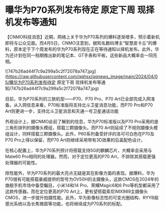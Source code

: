 # 曝华为P70系列发布待定 原定下周 现择机发布等通知

【CNMO科技消息】近期，网络上关于华为P70系列的爆料逐渐增多，预示着新机即将与公众见面。而4月5日，CNMO注意到，据知名数码博主“智慧皮卡丘”的爆料，原本定于下个周发布的华为P70系列现在正在等待通知以择机发布。此外，华为还计划在同一档期推出新的笔记本、GT手表和平板，这些新品大概率会一同亮相。

![747b26ad44f7c9a299a5c2f72078a747.jpg](https://raw.githubusercontent.com/qqhsx/qqnews_image/main/2024/04/05/曝华为P70系列发布待定 原定下周 现择机发布等通知/747b26ad44f7c9a299a5c2f72078a747.jpg)

目前，华为P70系列的三款机型——P70、P70 Pro、P70 Art已全部完成入网准备。从入网信息来看，P70标准版将支持北斗卫星消息功能，而P70
Pro和P70 Art则更进一步，支持北斗卫星消息和天通一号卫星通话功能

外观设计上，据CNMO此前了解到的信息，华为P70标准版以及P70 Pro采用的是三角形排列的摄像头模组，搭载三颗摄像头。而P70
Art则延续了不规则摄像头模组设计，同样搭载三颗摄像头。此外，P60系列备受好评的洛可可白色在P70及P70 Pro上得以保留，而P70
Art则继续采用带有3D效果的后盖配色设计。

在核心配置上，华为P70系列预计将搭载支持5G的麒麟芯片，大概率会采用与Mate60 Pro相同的处理器。然而，对于定位更高的P70
Art，不排除其搭载更强处理器的可能性。

除性能外，华为P70系列的最大亮点无疑是其在影像方面的表现。据爆料，华为P70很有可能搭载豪威提供的型号为OV50H的主摄像头，这款CMOS在2024年的旗舰手机市场中备受瞩目，小米14和14
Pro、荣耀Magic6和6 Pro等机型都采用了这款传感器。而在定位更高的P70
Art上，更有望搭载索尼IMX989主摄像头CMOS，进一步提升拍摄性能。此外，华为影像标志性的可变光圈结构、RYYB超感光系统以及长焦微距等功能，也将继续成为P70系列的标配。

